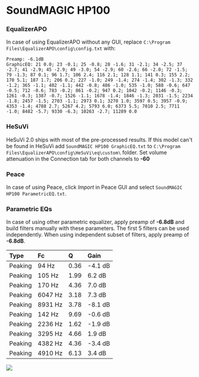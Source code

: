 # SoundMAGIC HP100

### EqualizerAPO
In case of using EqualizerAPO without any GUI, replace `C:\Program Files\EqualizerAPO\config\config.txt`
with:
```
Preamp: -6.1dB
GraphicEQ: 21 0.0; 23 -0.1; 25 -0.8; 28 -1.6; 31 -2.1; 34 -2.5; 37 -2.7; 41 -2.9; 45 -2.9; 49 -3.0; 54 -2.9; 60 -2.6; 66 -2.0; 72 -1.5; 79 -1.3; 87 0.1; 96 1.7; 106 2.4; 116 2.1; 128 1.1; 141 0.3; 155 2.2; 170 5.1; 187 1.7; 206 0.2; 227 -1.0; 249 -1.4; 274 -1.4; 302 -1.3; 332 -1.2; 365 -1.1; 402 -1.1; 442 -0.8; 486 -1.0; 535 -1.0; 588 -0.6; 647 -0.5; 712 -0.6; 783 -0.2; 861 -0.2; 947 0.2; 1042 -0.2; 1146 -0.3; 1261 -0.3; 1387 -0.7; 1526 -1.1; 1678 -1.4; 1846 -1.3; 2031 -1.5; 2234 -1.8; 2457 -1.5; 2703 -1.1; 2973 0.1; 3270 1.0; 3597 0.5; 3957 -0.9; 4353 -1.4; 4788 2.7; 5267 4.2; 5793 6.0; 6373 5.5; 7010 2.5; 7711 -1.0; 8482 -5.7; 9330 -6.3; 10263 -2.7; 11289 0.0
```

### HeSuVi
HeSuVi 2.0 ships with most of the pre-processed results. If this model can't be found in HeSuVi add
`SoundMAGIC HP100 GraphicEQ.txt` to `C:\Program Files\EqualizerAPO\config\HeSuVi\eq\custom\` folder.
Set volume attenuation in the Connection tab for both channels to **-60**

### Peace
In case of using Peace, click *Import* in Peace GUI and select `SoundMAGIC HP100 ParametricEQ.txt`.

### Parametric EQs
In case of using other parametric equalizer, apply preamp of **-6.8dB** and build filters manually
with these parameters. The first 5 filters can be used independently.
When using independent subset of filters, apply preamp of **-6.8dB**.

| Type    | Fc      |    Q | Gain    |
|:--------|:--------|:-----|:--------|
| Peaking | 94 Hz   | 0.36 | -4.1 dB |
| Peaking | 105 Hz  | 1.99 | 6.2 dB  |
| Peaking | 170 Hz  | 4.36 | 7.0 dB  |
| Peaking | 6047 Hz | 3.18 | 7.3 dB  |
| Peaking | 8931 Hz | 3.78 | -8.1 dB |
| Peaking | 142 Hz  | 9.69 | -0.6 dB |
| Peaking | 2236 Hz | 1.62 | -1.9 dB |
| Peaking | 3295 Hz | 4.66 | 1.9 dB  |
| Peaking | 4382 Hz | 4.36 | -3.4 dB |
| Peaking | 4910 Hz | 6.13 | 3.4 dB  |

![](https://raw.githubusercontent.com/jaakkopasanen/AutoEq/master/results/innerfidelity/sbaf-serious/SoundMAGIC%20HP100/SoundMAGIC%20HP100.png)